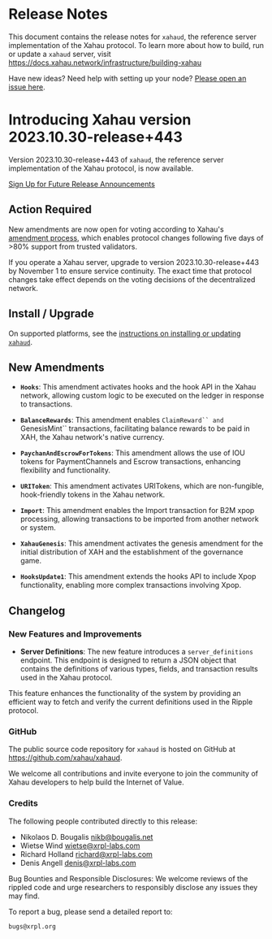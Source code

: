 # Release Notes

This document contains the release notes for `xahaud`, the reference server implementation of the Xahau protocol. To learn more about how to build, run or update a `xahaud` server, visit https://docs.xahau.network/infrastructure/building-xahau

 
Have new ideas? Need help with setting up your node? [Please open an issue here](https://github.com/xrplf/rippled/issues/new/choose).

# Introducing Xahau version 2023.10.30-release+443

Version 2023.10.30-release+443 of `xahaud`, the reference server implementation of the Xahau protocol, is now available.

[Sign Up for Future Release Announcements](https://groups.google.com/g/xahau-server)

<!-- BREAK -->

## Action Required

New amendments are now open for voting according to Xahau's [amendment process](https://docs.xahau.network/features/amendments), which enables protocol changes following five days of >80% support from trusted validators.

If you operate a Xahau server, upgrade to version 2023.10.30-release+443 by November 1 to ensure service continuity. The exact time that protocol changes take effect depends on the voting decisions of the decentralized network.


## Install / Upgrade

On supported platforms, see the [instructions on installing or updating `xahaud`](https://docs.xahau.network/infrastructure/building-xahau).


## New Amendments

- **`Hooks`**: This amendment activates hooks and the hook API in the Xahau network, allowing custom logic to be executed on the ledger in response to transactions.

- **`BalanceRewards`**: This amendment enables `ClaimReward`` and `GenesisMint`` transactions, facilitating balance rewards to be paid in XAH, the Xahau network's native currency.

- **`PaychanAndEscrowForTokens`**: This amendment allows the use of IOU tokens for PaymentChannels and Escrow transactions, enhancing flexibility and functionality.

- **`URIToken`**: This amendment activates URITokens, which are non-fungible, hook-friendly tokens in the Xahau network.

- **`Import`**: This amendment enables the Import transaction for B2M xpop processing, allowing transactions to be imported from another network or system.

- **`XahauGenesis`**: This amendment activates the genesis amendment for the initial distribution of XAH and the establishment of the governance game.

- **`HooksUpdate1`**: This amendment extends the hooks API to include Xpop functionality, enabling more complex transactions involving Xpop.

## Changelog

### New Features and Improvements

- **Server Definitions**: The new feature introduces a `server_definitions` endpoint. This endpoint is designed to return a JSON object that contains the definitions of various types, fields, and transaction results used in the Xahau protocol.

This feature enhances the functionality of the system by providing an efficient way to fetch and verify the current definitions used in the Ripple protocol.

### GitHub

The public source code repository for `xahaud` is hosted on GitHub at <https://github.com/xahau/xahaud>.

We welcome all contributions and invite everyone to join the community of Xahau developers to help build the Internet of Value.

### Credits

The following people contributed directly to this release:

- Nikolaos D. Bougalis <nikb@bougalis.net>
- Wietse Wind <wietse@xrpl-labs.com>
- Richard Holland <richard@xrpl-labs.com>
- Denis Angell <denis@xrpl-labs.com>

Bug Bounties and Responsible Disclosures:
We welcome reviews of the rippled code and urge researchers to
responsibly disclose any issues they may find.

To report a bug, please send a detailed report to:

    bugs@xrpl.org